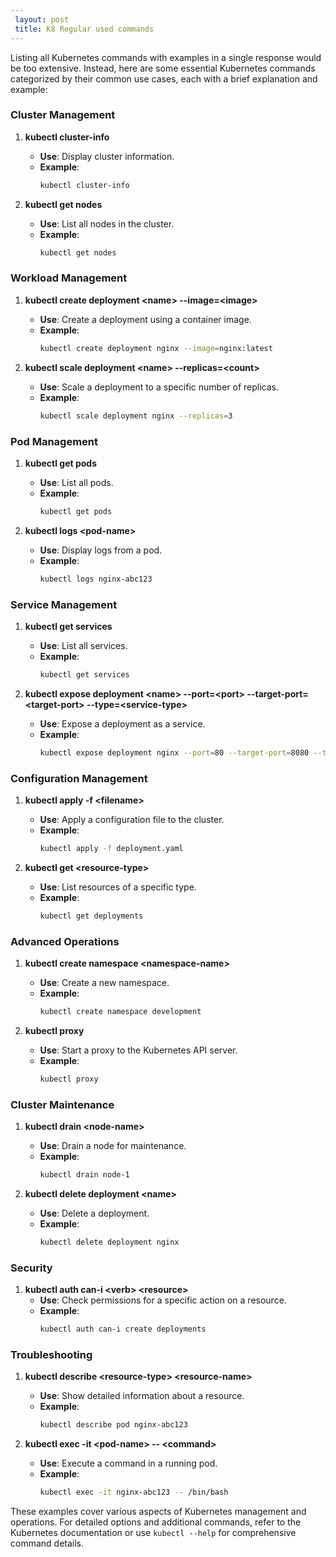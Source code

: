 ```yaml
---
 layout: post
 title: K8 Regular used commands
---
```



Listing all Kubernetes commands with examples in a single response would be too extensive. Instead, here are some essential Kubernetes commands categorized by their common use cases, each with a brief explanation and example:

### Cluster Management

1. **kubectl cluster-info**
   - **Use**: Display cluster information.
   - **Example**: 
     ```bash
     kubectl cluster-info
     ```

2. **kubectl get nodes**
   - **Use**: List all nodes in the cluster.
   - **Example**: 
     ```bash
     kubectl get nodes
     ```

### Workload Management

1. **kubectl create deployment \<name\> --image=\<image\>**
   - **Use**: Create a deployment using a container image.
   - **Example**: 
     ```bash
     kubectl create deployment nginx --image=nginx:latest
     ```

2. **kubectl scale deployment \<name\> --replicas=\<count\>**
   - **Use**: Scale a deployment to a specific number of replicas.
   - **Example**: 
     ```bash
     kubectl scale deployment nginx --replicas=3
     ```

### Pod Management

1. **kubectl get pods**
   - **Use**: List all pods.
   - **Example**: 
     ```bash
     kubectl get pods
     ```

2. **kubectl logs \<pod-name\>**
   - **Use**: Display logs from a pod.
   - **Example**: 
     ```bash
     kubectl logs nginx-abc123
     ```

### Service Management

1. **kubectl get services**
   - **Use**: List all services.
   - **Example**: 
     ```bash
     kubectl get services
     ```

2. **kubectl expose deployment \<name\> --port=\<port\> --target-port=\<target-port\> --type=\<service-type\>**
   - **Use**: Expose a deployment as a service.
   - **Example**: 
     ```bash
     kubectl expose deployment nginx --port=80 --target-port=8080 --type=NodePort
     ```

### Configuration Management

1. **kubectl apply -f \<filename\>**
   - **Use**: Apply a configuration file to the cluster.
   - **Example**: 
     ```bash
     kubectl apply -f deployment.yaml
     ```

2. **kubectl get \<resource-type\>**
   - **Use**: List resources of a specific type.
   - **Example**: 
     ```bash
     kubectl get deployments
     ```

### Advanced Operations

1. **kubectl create namespace \<namespace-name\>**
   - **Use**: Create a new namespace.
   - **Example**: 
     ```bash
     kubectl create namespace development
     ```

2. **kubectl proxy**
   - **Use**: Start a proxy to the Kubernetes API server.
   - **Example**: 
     ```bash
     kubectl proxy
     ```

### Cluster Maintenance

1. **kubectl drain \<node-name\>**
   - **Use**: Drain a node for maintenance.
   - **Example**: 
     ```bash
     kubectl drain node-1
     ```

2. **kubectl delete deployment \<name\>**
   - **Use**: Delete a deployment.
   - **Example**: 
     ```bash
     kubectl delete deployment nginx
     ```

### Security

1. **kubectl auth can-i \<verb\> \<resource\>**
   - **Use**: Check permissions for a specific action on a resource.
   - **Example**: 
     ```bash
     kubectl auth can-i create deployments
     ```

### Troubleshooting

1. **kubectl describe \<resource-type\> \<resource-name\>**
   - **Use**: Show detailed information about a resource.
   - **Example**: 
     ```bash
     kubectl describe pod nginx-abc123
     ```

2. **kubectl exec -it \<pod-name\> -- \<command\>**
   - **Use**: Execute a command in a running pod.
   - **Example**: 
     ```bash
     kubectl exec -it nginx-abc123 -- /bin/bash
     ```

These examples cover various aspects of Kubernetes management and operations. For detailed options and additional commands, refer to the Kubernetes documentation or use `kubectl --help` for comprehensive command details.